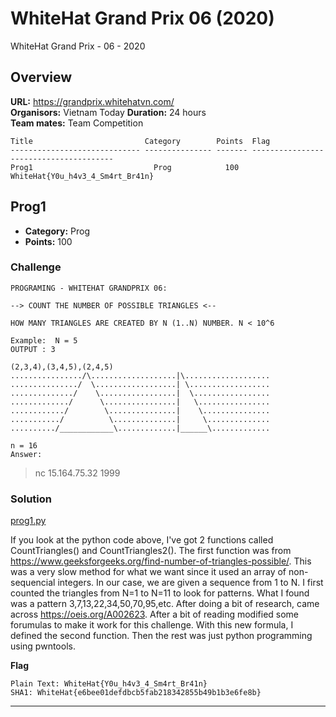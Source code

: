 # WhiteHat Grand Prix 06 (2020)
WhiteHat Grand Prix - 06 - 2020

## Overview

**URL:** https://grandprix.whitehatvn.com/  
**Organisors:** Vietnam Today
**Duration:** 24 hours  
**Team mates:** Team Competition  

```
Title                         Category        Points  Flag
----------------------------- --------------- ------- ---------------------------------------
Prog1                           Prog            100    WhiteHat{Y0u_h4v3_4_Sm4rt_Br41n}
```
## Prog1

* **Category:** Prog
* **Points:** 100

### Challenge

```
PROGRAMING - WHITEHAT GRANDPRIX 06:

--> COUNT THE NUMBER OF POSSIBLE TRIANGLES <--

HOW MANY TRIANGLES ARE CREATED BY N (1..N) NUMBER. N < 10^6

Example:  N = 5
OUTPUT : 3 

(2,3,4),(3,4,5),(2,4,5)
................/\...................|\...................
.............../  \..................| \..................
............../    \.................|  \.................
............./      \................|   \................
............/        \...............|    \...............
.........../          \..............|     \..............
........../____________\.............|______\.............
    
n = 16
Answer:
```
> nc 15.164.75.32 1999



### Solution

[prog1.py](/writeupfiles/prog1.py)

If you look at the python code above, I've got 2 functions called CountTriangles() and CountTriangles2().
The first function was from https://www.geeksforgeeks.org/find-number-of-triangles-possible/. This was a very slow method for what we want since it used an array of non-sequencial integers. In our case, we are given a sequence from 1 to N. I first counted the triangles from N=1 to N=11 to look for patterns. What I found was a pattern 3,7,13,22,34,50,70,95,etc. After doing a bit of research, came across https://oeis.org/A002623. After a bit of reading modified some forumulas to make it work for this challenge. With this new formula, I defined the second function. Then the rest was just python programming using pwntools.

**Flag**
```
Plain Text: WhiteHat{Y0u_h4v3_4_Sm4rt_Br41n}
SHA1: WhiteHat{e6bee01defdbcb5fab218342855b49b1b3e6fe8b}
```
---
